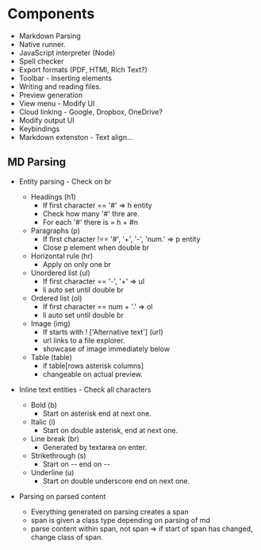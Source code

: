 # Components

+ Markdown Parsing
+ Native runner.
+ JavaScript interpreter (Node)
+ Spell checker
+ Export formats (PDF, HTMl, Rich Text?)
+ Toolbar - Inserting elements
+ Writing and reading files.
+ Preview generation
+ View menu - Modify UI
+ Cloud linking - Google, Dropbox, OneDrive?
+ Modify output UI
+ Keybindings
+ Markdown extenston - Text align...


## MD Parsing
+ Entity parsing - Check on br
	+ Headings (h1)
		+ If first character == '#' => h entity
		+ Check how many '#' thre are.
		+ For each '#' there is =  h + #n
    + Paragraphs (p)
    	+ If first character !== '#', '+', '-', 'num.' => p entity
    	+ Close p element when double br
    + Horizontal rule (hr)
    	+ Apply on only one br
    + Unordered list (ul)
    	+ If first character == '-', '+' => ul
    	+ li auto set until double br
    + Ordered list (ol)
    	+ If first character == num + '.' => ol
    	+ li auto set until double br
    + Image (img)
    	+ If starts with ! ['Alternative text'] (url)
    	+ url links to a file explorer.
    	+ showcase of image immediately below
    + Table (table)
    	+ if table[rows asterisk columns]
    	+ changeable on actual preview.

+ Inline text entities - Check all characters
	+ Bold (b)
		+ Start on asterisk end at next one.
	+ Italic (i)
		+ Start on double asterisk, end at next one.
	+ Line break (br)
		+ Generated by textarea on enter.
	+ Strikethrough (s)
		+ Start on -- end on --
	+ Underline (u)
		+ Start on double underscore end on next one. 

+ Parsing on parsed content
	+ Everything generated on parsing creates a span
	+ span is given a class type depending on parsing of md
	+ parse content within span, not span => if start of span has changed, change class of span.



